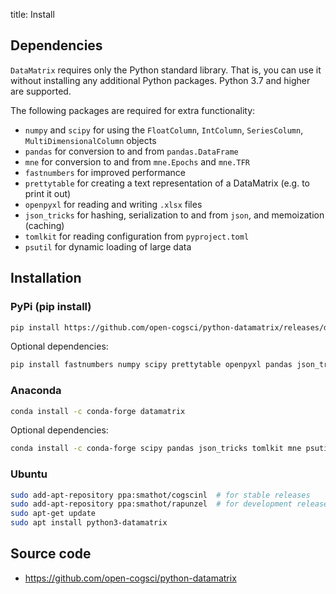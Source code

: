 title: Install


## Dependencies

`DataMatrix` requires only the Python standard library. That is, you can use it without installing any additional Python packages. Python 3.7 and higher are supported.

The following packages are required for extra functionality:

- `numpy` and `scipy` for using the `FloatColumn`, `IntColumn`, `SeriesColumn`, `MultiDimensionalColumn` objects
- `pandas` for conversion to and from `pandas.DataFrame`
- `mne` for conversion to and from `mne.Epochs` and `mne.TFR`
- `fastnumbers` for improved performance
- `prettytable` for creating a text representation of a DataMatrix (e.g. to print it out)
- `openpyxl` for reading and writing `.xlsx` files
- `json_tricks` for hashing, serialization to and from `json`, and memoization (caching)
- `tomlkit` for reading configuration from `pyproject.toml`
- `psutil` for dynamic loading of large data


## Installation

### PyPi (pip install)

~~~bash
pip install https://github.com/open-cogsci/python-datamatrix/releases/download/prerelease%2F1.0.0a2/datamatrix-1.0.0a2-py2.py3-none-any.whl --upgrade
~~~

Optional dependencies:

~~~bash
pip install fastnumbers numpy scipy prettytable openpyxl pandas json_tricks tomlkit mne psutil
~~~


### Anaconda

~~~bash
conda install -c conda-forge datamatrix
~~~

Optional dependencies:


~~~bash
conda install -c conda-forge scipy pandas json_tricks tomlkit mne psutil
~~~


### Ubuntu

~~~bash
sudo add-apt-repository ppa:smathot/cogscinl  # for stable releases
sudo add-apt-repository ppa:smathot/rapunzel  # for development releases
sudo apt-get update
sudo apt install python3-datamatrix
~~~


## Source code

- <https://github.com/open-cogsci/python-datamatrix>
